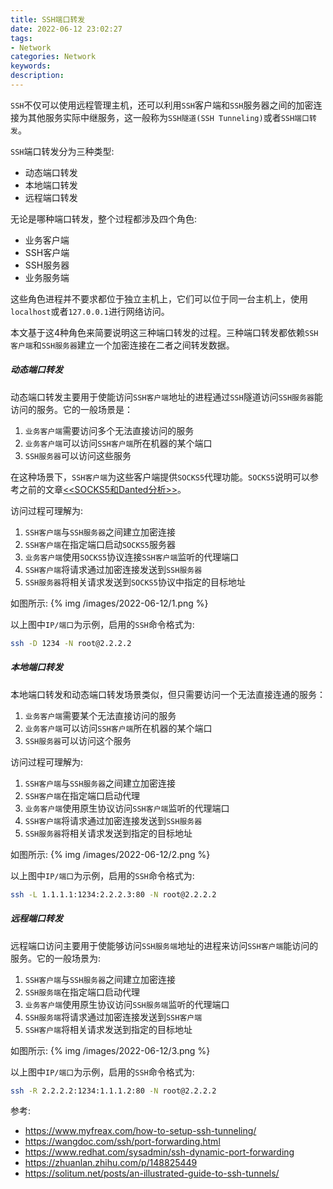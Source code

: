 ```yaml
---
title: SSH端口转发
date: 2022-06-12 23:02:27
tags:
- Network
categories: Network
keywords:
description:
---
```

`SSH`不仅可以使用远程管理主机，还可以利用`SSH`客户端和`SSH`服务器之间的加密连接为其他服务实际中继服务，这一般称为`SSH隧道(SSH Tunneling)`或者`SSH端口转发`。

`SSH`端口转发分为三种类型:

* 动态端口转发
* 本地端口转发
* 远程端口转发

无论是哪种端口转发，整个过程都涉及四个角色:

* 业务客户端
* SSH客户端
* SSH服务器
* 业务服务端

这些角色进程并不要求都位于独立主机上，它们可以位于同一台主机上，使用`localhost`或者`127.0.0.1`进行网络访问。

本文基于这4种角色来简要说明这三种端口转发的过程。三种端口转发都依赖`SSH客户端`和`SSH服务器`建立一个加密连接在二者之间转发数据。

<!--more-->

##### 动态端口转发

动态端口转发主要用于使能访问`SSH客户端`地址的进程通过`SSH`隧道访问`SSH服务器`能访问的服务。它的一般场景是：
1. `业务客户端`需要访问多个无法直接访问的服务
2. `业务客户端`可以访问`SSH客户端`所在机器的某个端口
3. `SSH服务器`可以访问这些服务

在这种场景下，`SSH客户端`为这些客户端提供`SOCKS5`代理功能。`SOCKS5`说明可以参考之前的文章[<<SOCKS5和Danted分析>>](/2022/03/02/socks-dante/)。

访问过程可理解为:
1. `SSH客户端`与`SSH服务器`之间建立加密连接
2. `SSH客户端`在指定端口启动`SOCKS5`服务器
3. `业务客户端`使用`SOCKS5`协议连接`SSH客户端`监听的代理端口
4. `SSH客户端`将请求通过加密连接发送到`SSH服务器`
5. `SSH服务器`将相关请求发送到`SOCKS5`协议中指定的目标地址

如图所示:
{% img /images/2022-06-12/1.png %}

以上图中`IP/端口`为示例，启用的`SSH`命令格式为:
```bash
ssh -D 1234 -N root@2.2.2.2
```

##### 本地端口转发

本地端口转发和动态端口转发场景类似，但只需要访问一个无法直接连通的服务：
1. `业务客户端`需要某个无法直接访问的服务
2. `业务客户端`可以访问`SSH客户端`所在机器的某个端口
3. `SSH服务器`可以访问这个服务

访问过程可理解为:
1. `SSH客户端`与`SSH服务器`之间建立加密连接
2. `SSH客户端`在指定端口启动代理
3. `业务客户端`使用原生协议访问`SSH客户端`监听的代理端口
4. `SSH客户端`将请求通过加密连接发送到`SSH服务器`
5. `SSH服务器`将相关请求发送到指定的目标地址

如图所示:
{% img /images/2022-06-12/2.png %}

以上图中`IP/端口`为示例，启用的`SSH`命令格式为:
```bash
ssh -L 1.1.1.1:1234:2.2.2.3:80 -N root@2.2.2.2
```

##### 远程端口转发

远程端口访问主要用于使能够访问`SSH服务端`地址的进程来访问`SSH客户端`能访问的服务。它的一般场景为:
1. `SSH客户端`与`SSH服务器`之间建立加密连接
2. `SSH服务端`在指定端口启动代理
3. `业务客户端`使用原生协议访问`SSH服务端`监听的代理端口
4. `SSH服务端`将请求通过加密连接发送到`SSH客户端`
5. `SSH客户端`将相关请求发送到指定的目标地址

如图所示:
{% img /images/2022-06-12/3.png %}

以上图中`IP/端口`为示例，启用的`SSH`命令格式为:
```bash
ssh -R 2.2.2.2:1234:1.1.1.2:80 -N root@2.2.2.2
```

参考:
* https://www.myfreax.com/how-to-setup-ssh-tunneling/
* https://wangdoc.com/ssh/port-forwarding.html
* https://www.redhat.com/sysadmin/ssh-dynamic-port-forwarding
* https://zhuanlan.zhihu.com/p/148825449
* https://solitum.net/posts/an-illustrated-guide-to-ssh-tunnels/
